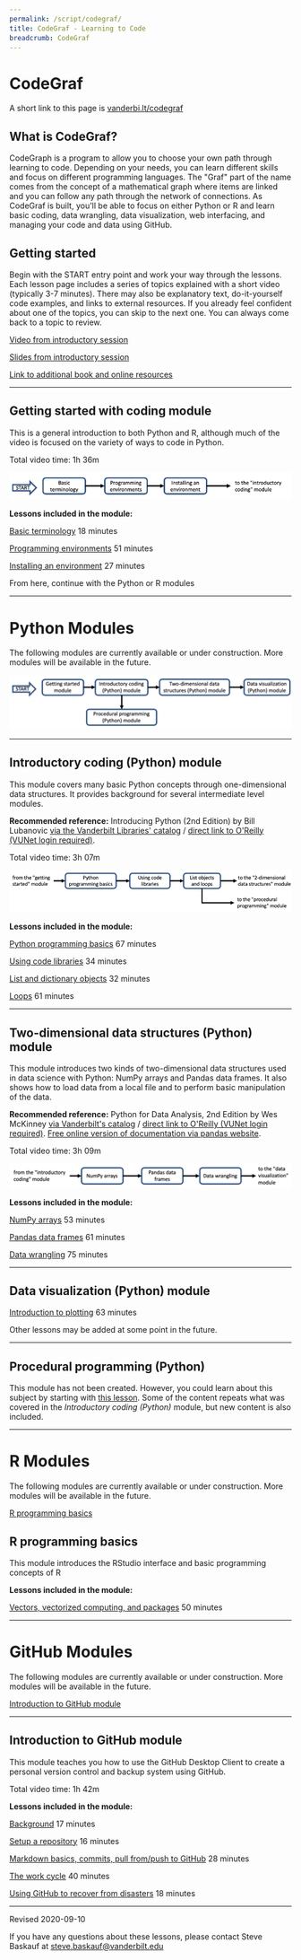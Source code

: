 ```yaml
---
permalink: /script/codegraf/
title: CodeGraf - Learning to Code
breadcrumb: CodeGraf
---
```


# CodeGraf

A short link to this page is [vanderbi.lt/codegraf](http://vanderbi.lt/codegraf)

## What is CodeGraf?

CodeGraph is a program to allow you to choose your own path through learning to code. Depending on your needs, you can learn different skills and focus on different programming languages. The "Graf" part of the name comes from the concept of a mathematical graph where items are linked and you can follow any path through the network of connections. As CodeGraf is built, you'll be able to focus on either Python or R and learn basic coding, data wrangling, data visualization, web interfacing, and managing your code and data using GitHub.

## Getting started

Begin with the START entry point and work your way through the lessons. Each lesson page includes a series of topics explained with a short video (typically 3-7 minutes). There may also be explanatory text, do-it-yourself code examples, and links to external resources. If you already feel confident about one of the topics, you can skip to the next one. You can always come back to a topic to review.

[Video from introductory session](https://vanderbilt.app.box.com/v/maymesterpython1)

[Slides from introductory session](slides/intro-sesson.pdf)

[Link to additional book and online resources](https://heardlibrary.github.io/digital-scholarship/script/python/#for-more-information)

----

## Getting started with coding module

This is a general introduction to both Python and R, although much of the video is focused on the variety of ways to code in Python. 

Total video time: 1h 36m

![CodeGraf getting started module diagram](getting-started-module-diagram.png)

**Lessons included in the module:**

[Basic terminology](001) 18 minutes

[Programming environments](002) 51 minutes

[Installing an environment](003) 27 minutes

From here, continue with the Python or R modules

----

# Python Modules

The following modules are currently available or under construction. More modules will be available in the future.

![CodeGraf modules diagram](modules-graph-diagram.png)

----

## Introductory coding (Python) module

This module covers many basic Python concepts through one-dimensional data structures. It provides background for several intermediate level modules. 

**Recommended reference:** Introducing Python (2nd Edition) by Bill Lubanovic [via the Vanderbilt Libraries' catalog](https://catalog.library.vanderbilt.edu/permalink/01VAN_INST/6ll2l/alma991043641691203276) / [direct link to O'Reilly (VUNet login required)](https://learning-oreilly-com.proxy.library.vanderbilt.edu/library/view/introducing-python-2nd/9781492051374/).

Total video time: 3h 07m

![Introductory coding module diagram](introductory-coding-module-diagram.png)

**Lessons included in the module:**

[Python programming basics](004) 67 minutes

[Using code libraries](005) 34 minutes

[List and dictionary objects](006a) 32 minutes

[Loops](006b) 61 minutes

----

## Two-dimensional data structures (Python) module

This module introduces two kinds of two-dimensional data structures used in data science with Python: NumPy arrays and Pandas data frames. It also shows how to load data from a local file and to perform basic manipulation of the data.

**Recommended reference:** Python for Data Analysis, 2nd Edition by Wes McKinney [via Vanderbilt's catalog](https://catalog.library.vanderbilt.edu/permalink/01VAN_INST/6ll2l/alma991043601866403276) / [direct link to O'Reilly (VUNet login required)](https://learning.oreilly.com/library/view/python-for-data/9781491957653/). [Free online version of documentation via pandas website](https://pandas.pydata.org/).

Total video time: 3h 09m

![Two-dimensional data structures diagram](2-d-data-structures-diagram.png)

**Lessons included in the module:**

[NumPy arrays](007) 53 minutes

[Pandas data frames](008) 61 minutes

[Data wrangling](009) 75 minutes

----

## Data visualization (Python) module

[Introduction to plotting](010) 63 minutes

Other lessons may be added at some point in the future.

----

## Procedural programming (Python)

This module has not been created. However, you could learn about this subject by starting with [this lesson](../python/basics/). Some of the content repeats what was covered in the *Introductory coding (Python)* module, but new content is also included.

----

# R Modules

The following modules are currently available or under construction. More modules will be available in the future.

[R programming basics](#r-programming-basics)

## R programming basics

This module introduces the RStudio interface and basic programming concepts of R

**Lessons included in the module:**

[Vectors, vectorized computing, and packages](011) 50 minutes

----

# GitHub Modules

The following modules are currently available or under construction. More modules will be available in the future.

[Introduction to GitHub module](#introduction-to-github-module)

----

## Introduction to GitHub module

This module teaches you how to use the GitHub Desktop Client to create a personal version control and backup system using GitHub.

Total video time: 1h 42m


**Lessons included in the module:**

[Background](015) 17 minutes

[Setup a repository](016) 16 minutes

[Markdown basics, commits, pull from/push to GitHub](017) 28 minutes

[The work cycle](018) 40 minutes

[Using GitHub to recover from disasters](019) 18 minutes

----

Revised 2020-09-10

If you have any questions about these lessons, please contact Steve Baskauf at [steve.baskauf@vanderbilt.edu](mailto:steve.baskauf@vanderbilt.edu)
